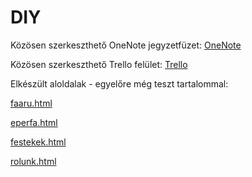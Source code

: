 # DIY

Közösen szerkeszthető OneNote jegyzetfüzet:
[OneNote](https://gdszeged-my.sharepoint.com/:o:/g/personal/kvas_ms_gdszeged_hu/Ei6JgOti9JtDk01aTDaHWHsB1LmzAjTt38NStER4iHwQrw?e=mgiI2x)

Közösen szerkeszthető Trello felület:
[Trello](https://trello.com/invite/b/cfw7q7Cs/333c9610ad24ffdf38d3f48c291374f9/k%C3%A9pz%C3%A9s2021diy)


Elkészült aloldalak - egyelőre még teszt tartalommal:

[faaru.html](https://htmlpreview.github.io/?https://github.com/kvask/kepzes2021.github.io/blob/main/faaru.html)

[eperfa.html](https://htmlpreview.github.io/?https://github.com/kvask/kepzes2021.github.io/blob/main/eperfa.html)

[festekek.html](https://htmlpreview.github.io/?https://github.com/kvask/kepzes2021.github.io/blob/main/festekek.html)

[rolunk.html](https://htmlpreview.github.io/?https://github.com/kvask/kepzes2021.github.io/blob/main/rolunk.html)

